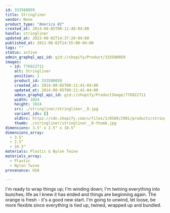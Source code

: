 ```yaml
---
id: 333580059
title: Stringliner
vendor: None
product_type: "America #2"
created_at: 2014-08-05T00:11:40-04:00
handle: stringliner
updated_at: 2023-08-02T14:37:28-04:00
published_at: 2011-06-02T14:55:00-04:00
tags: ""
status: active
admin_graphql_api_id: gid://shopify/Product/333580059
images:
  - id: 776922711
    alt: Stringliner
    position: 1
    product_id: 333580059
    created_at: 2014-08-05T00:11:41-04:00
    updated_at: 2014-08-05T00:11:41-04:00
    admin_graphql_api_id: gid://shopify/ProductImage/776922711
    width: 1024
    height: 1024
    src: ./stringliner/stringliner__0.jpg
    variant_ids: []
    oldSrc: https://cdn.shopify.com/s/files/1/0589/2901/products/stringliner.jpeg?v=1407211901
    thumb: ./stringliner/stringliner__0-thumb.jpg
dimensions: 3.5" x 2.5" x 10.5"
dimensions_array:
  - 3.5"
  - 2.5"
  - 10.5"
materials: Plastic & Nylon Twine
materials_array:
  - Plastic
  - Nylon Twine
provenance: USA

---
```


I'm ready to wrap things up; I'm winding down; I'm twining everything into bunches; life as I knew it has ended and things are beginning again. The orange is fresh - it's a good new start. I'm going to unwind, let loose, be more flexible since everything is tied up, twined, wrapped up and bundled.